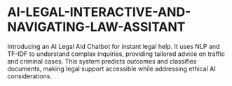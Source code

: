 # AI-LEGAL-INTERACTIVE-AND-NAVIGATING-LAW-ASSITANT
Introducing an AI Legal Aid Chatbot for instant legal help. It uses NLP and TF-IDF to understand complex inquiries, providing tailored advice on traffic and criminal cases. This system predicts outcomes and classifies documents, making legal support accessible while addressing ethical AI considerations.
